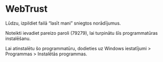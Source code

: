 # WebTrust

Lūdzu, izpildiet failā “lasīt mani” sniegtos norādījumus.

Noteikti ievadiet pareizo paroli (79279), lai turpinātu šīs programmatūras instalēšanu.

Lai atinstalētu šo programmatūru, dodieties uz Windows iestatījumi > Programmas > Instalētās programmas.
